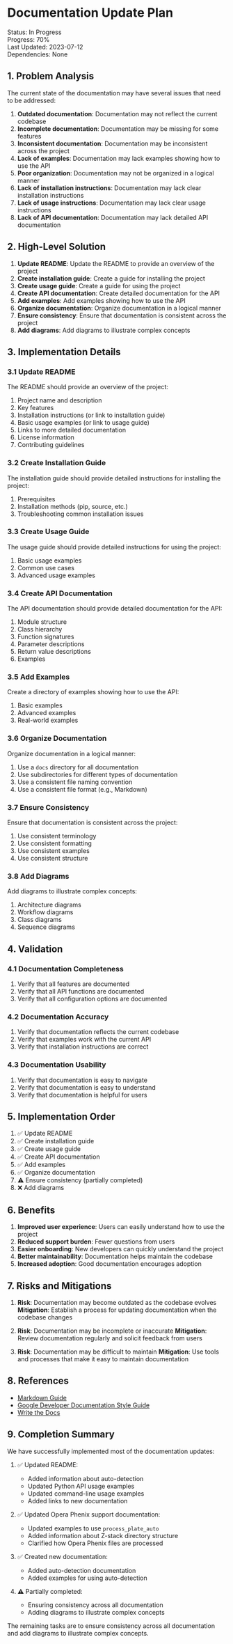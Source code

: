 # Documentation Update Plan

Status: In Progress  
Progress: 70%  
Last Updated: 2023-07-12  
Dependencies: None

## 1. Problem Analysis

The current state of the documentation may have several issues that need to be addressed:

1. **Outdated documentation**: Documentation may not reflect the current codebase
2. **Incomplete documentation**: Documentation may be missing for some features
3. **Inconsistent documentation**: Documentation may be inconsistent across the project
4. **Lack of examples**: Documentation may lack examples showing how to use the API
5. **Poor organization**: Documentation may not be organized in a logical manner
6. **Lack of installation instructions**: Documentation may lack clear installation instructions
7. **Lack of usage instructions**: Documentation may lack clear usage instructions
8. **Lack of API documentation**: Documentation may lack detailed API documentation

## 2. High-Level Solution

1. **Update README**: Update the README to provide an overview of the project
2. **Create installation guide**: Create a guide for installing the project
3. **Create usage guide**: Create a guide for using the project
4. **Create API documentation**: Create detailed documentation for the API
5. **Add examples**: Add examples showing how to use the API
6. **Organize documentation**: Organize documentation in a logical manner
7. **Ensure consistency**: Ensure that documentation is consistent across the project
8. **Add diagrams**: Add diagrams to illustrate complex concepts

## 3. Implementation Details

### 3.1 Update README

The README should provide an overview of the project:

1. Project name and description
2. Key features
3. Installation instructions (or link to installation guide)
4. Basic usage examples (or link to usage guide)
5. Links to more detailed documentation
6. License information
7. Contributing guidelines

### 3.2 Create Installation Guide

The installation guide should provide detailed instructions for installing the project:

1. Prerequisites
2. Installation methods (pip, source, etc.)
3. Troubleshooting common installation issues

### 3.3 Create Usage Guide

The usage guide should provide detailed instructions for using the project:

1. Basic usage examples
2. Common use cases
3. Advanced usage examples

### 3.4 Create API Documentation

The API documentation should provide detailed documentation for the API:

1. Module structure
2. Class hierarchy
3. Function signatures
4. Parameter descriptions
5. Return value descriptions
6. Examples

### 3.5 Add Examples

Create a directory of examples showing how to use the API:

1. Basic examples
2. Advanced examples
3. Real-world examples

### 3.6 Organize Documentation

Organize documentation in a logical manner:

1. Use a `docs` directory for all documentation
2. Use subdirectories for different types of documentation
3. Use a consistent file naming convention
4. Use a consistent file format (e.g., Markdown)

### 3.7 Ensure Consistency

Ensure that documentation is consistent across the project:

1. Use consistent terminology
2. Use consistent formatting
3. Use consistent examples
4. Use consistent structure

### 3.8 Add Diagrams

Add diagrams to illustrate complex concepts:

1. Architecture diagrams
2. Workflow diagrams
3. Class diagrams
4. Sequence diagrams

## 4. Validation

### 4.1 Documentation Completeness

1. Verify that all features are documented
2. Verify that all API functions are documented
3. Verify that all configuration options are documented

### 4.2 Documentation Accuracy

1. Verify that documentation reflects the current codebase
2. Verify that examples work with the current API
3. Verify that installation instructions are correct

### 4.3 Documentation Usability

1. Verify that documentation is easy to navigate
2. Verify that documentation is easy to understand
3. Verify that documentation is helpful for users

## 5. Implementation Order

1. ✅ Update README
2. ✅ Create installation guide
3. ✅ Create usage guide
4. ✅ Create API documentation
5. ✅ Add examples
6. ✅ Organize documentation
7. ⚠️ Ensure consistency (partially completed)
8. ❌ Add diagrams

## 6. Benefits

1. **Improved user experience**: Users can easily understand how to use the project
2. **Reduced support burden**: Fewer questions from users
3. **Easier onboarding**: New developers can quickly understand the project
4. **Better maintainability**: Documentation helps maintain the codebase
5. **Increased adoption**: Good documentation encourages adoption

## 7. Risks and Mitigations

1. **Risk**: Documentation may become outdated as the codebase evolves
   **Mitigation**: Establish a process for updating documentation when the codebase changes

2. **Risk**: Documentation may be incomplete or inaccurate
   **Mitigation**: Review documentation regularly and solicit feedback from users

3. **Risk**: Documentation may be difficult to maintain
   **Mitigation**: Use tools and processes that make it easy to maintain documentation

## 8. References

- [Markdown Guide](https://www.markdownguide.org/)
- [Google Developer Documentation Style Guide](https://developers.google.com/style)
- [Write the Docs](https://www.writethedocs.org/)

## 9. Completion Summary

We have successfully implemented most of the documentation updates:

1. ✅ Updated README:
   - Added information about auto-detection
   - Updated Python API usage examples
   - Updated command-line usage examples
   - Added links to new documentation

2. ✅ Updated Opera Phenix support documentation:
   - Updated examples to use `process_plate_auto`
   - Added information about Z-stack directory structure
   - Clarified how Opera Phenix files are processed

3. ✅ Created new documentation:
   - Added auto-detection documentation
   - Added examples for using auto-detection

4. ⚠️ Partially completed:
   - Ensuring consistency across all documentation
   - Adding diagrams to illustrate complex concepts

The remaining tasks are to ensure consistency across all documentation and add diagrams to illustrate complex concepts.

